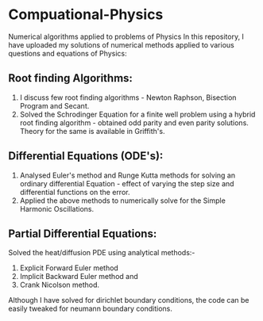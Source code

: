 # Compuational-Physics
Numerical algorithms applied to problems of Physics
In this repository, I have uploaded my solutions of numerical methods applied to various questions and equations of Physics:

## Root finding Algorithms: 
1. I discuss few root finding algorithms - Newton Raphson, Bisection Program and Secant.
2. Solved the Schrodinger Equation for a finite well problem using a hybrid root finding algorithm - obtained odd parity and even parity solutions. Theory for the same is available in Griffith's.

## Differential Equations (ODE's):
1. Analysed Euler's method and Runge Kutta methods for solving an ordinary differential Equation - effect of varying the step size and differential functions on the error.
2. Applied the above methods to numerically solve for the Simple Harmonic Oscillations. 

## Partial Differential Equations:
Solved the heat/diffusion PDE using analytical methods:-
1. Explicit Forward Euler method
2. Implicit Backward Euler method and
3. Crank Nicolson method.

Although I have solved for dirichlet boundary conditions, the code can be easily tweaked for neumann boundary conditions. 

